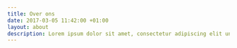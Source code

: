 ```yaml
---
title: Over ons
date: 2017-03-05 11:42:00 +01:00
layout: about
description: Lorem ipsum dolor sit amet, consectetur adipiscing elit unde omnis.
---
```


